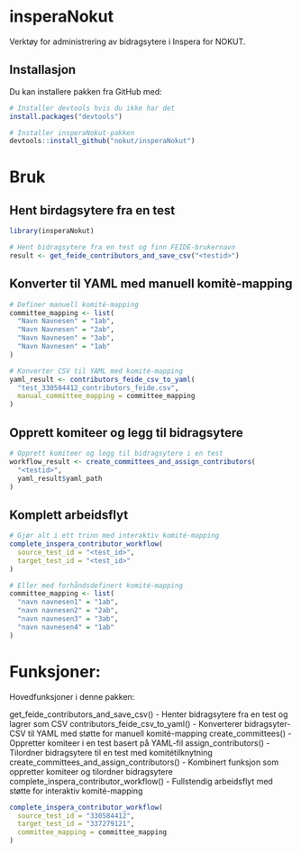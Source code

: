 # insperaNokut

Verktøy for administrering av bidragsytere i Inspera for NOKUT.

## Installasjon

Du kan installere pakken fra GitHub med:

```r
# Installer devtools hvis du ikke har det
install.packages("devtools")

# Installer insperaNokut-pakken
devtools::install_github("nokut/insperaNokut")

```

# Bruk
## Hent birdagsytere fra en test
```r
library(insperaNokut)

# Hent bidragsytere fra en test og finn FEIDE-brukernavn
result <- get_feide_contributors_and_save_csv("<testid>")
```

## Konverter til YAML med manuell komitè-mapping
```r
# Definer manuell komité-mapping
committee_mapping <- list(
  "Navn Navnesen" = "1ab",
  "Navn Navnesen" = "2ab",
  "Navn Navnesen" = "3ab",
  "Navn Navnesen" = "1ab"
)

# Konverter CSV til YAML med komité-mapping
yaml_result <- contributors_feide_csv_to_yaml(
  "test_330584412_contributors_feide.csv",
  manual_committee_mapping = committee_mapping
)
```

## Opprett komiteer og legg til bidragsytere
```r
# Opprett komiteer og legg til bidragsytere i en test
workflow_result <- create_committees_and_assign_contributors(
  "<testid>",
  yaml_result$yaml_path
)
```

## Komplett arbeidsflyt
```r
# Gjør alt i ett trinn med interaktiv komité-mapping
complete_inspera_contributor_workflow(
  source_test_id = "<test_id>",
  target_test_id = "<test_id>"
)

# Eller med forhåndsdefinert komité-mapping
committee_mapping <- list(
  "navn navnesen1" = "1ab",
  "navn navnesen2" = "2ab",
  "navn navnesen3" = "3ab",
  "navn navnesen4" = "1ab"
)
```

# Funksjoner:
Hovedfunksjoner i denne pakken:

get_feide_contributors_and_save_csv() - Henter bidragsytere fra en test og lagrer som CSV
contributors_feide_csv_to_yaml() - Konverterer bidragsyter-CSV til YAML med støtte for manuell komité-mapping
create_committees() - Oppretter komiteer i en test basert på YAML-fil
assign_contributors() - Tilordner bidragsytere til en test med komitétilknytning
create_committees_and_assign_contributors() - Kombinert funksjon som oppretter komiteer og tilordner bidragsytere
complete_inspera_contributor_workflow() - Fullstendig arbeidsflyt med støtte for interaktiv komité-mapping
```r
complete_inspera_contributor_workflow(
  source_test_id = "330584412",
  target_test_id = "337279121",
  committee_mapping = committee_mapping
)
```


